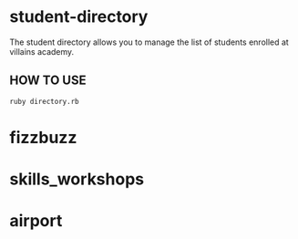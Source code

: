 # student-directory
The student directory allows you to manage the list of students enrolled at villains academy.

## HOW TO USE ##

``` shell
ruby directory.rb
```
 # fizzbuzz
# skills_workshops
# airport
